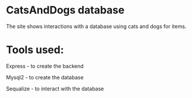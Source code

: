 # CatsAndDogs database

The site shows interactions with a database using cats and dogs for items.

# Tools used:

Express - to create the backend

Mysql2 - to create the database

Sequalize - to interact with the database
